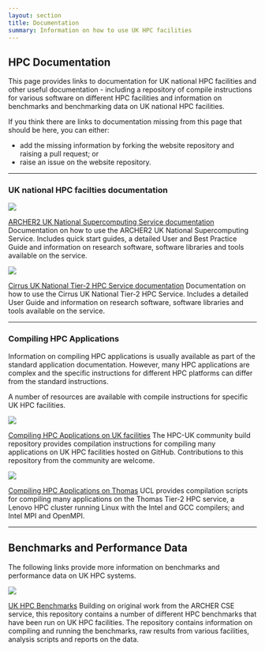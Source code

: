 ```yaml
---
layout: section
title: Documentation
summary: Information on how to use UK HPC facilities
---
```


## HPC Documentation

This page provides links to documentation for UK national HPC facilities
and other useful documentation - including a repository of compile instructions
for various software on different HPC facilities and information on benchmarks
and benchmarking data on UK national HPC facilities.

If you think there are links to documentation missing from this page that should
be here, you can either:

 - add the missing information by forking the website repository and raising a pull request; or
 - raise an issue on the website repository.


<hr />

### UK national HPC facilties documentation

<div class="row vertical-box">
  <div class="hidden-xs col-sm-4 align-middle">
    <a href="https://docs.archer2.ac.uk">
      <img src="{{ site.baseurl}}/logos/ARCHER2_logo.png" class="center-block img-responsive" />
    </a>
  </div>
  <div class="col-sm-8">
    <p>
      <a href="https://docs.archer2.ac.uk">ARCHER2 UK National Supercomputing Service documentation</a>
      Documentation on how to use the ARCHER2 UK National Supercomputing Service. Includes quick start
      guides, a detailed User and Best Practice Guide and information on research software, software
      libraries and tools available on the service.
    </p>
  </div>
</div>

<div class="row vertical-box">
  <div class="hidden-xs col-sm-4 align-middle">
    <a href="https://cirrus.readthedocs.io">
      <img src="{{ site.baseurl}}/logos/cirrus_PoweredbyEPCC.png" class="center-block img-responsive" />
    </a>
  </div>
  <div class="col-sm-8">
    <p>
      <a href="https://cirrus.readthedocs.io">Cirrus UK National Tier-2 HPC Service documentation</a>
      Documentation on how to use the Cirrus UK National Tier-2 HPC Service. Includes a detailed User
      Guide and information on research software, software libraries and tools available on the service.
    </p>
  </div>
</div>

<hr/>

### Compiling HPC Applications

Information on compiling HPC applications is usually available as
part of the standard application documentation. However, many 
HPC applications are complex and the specific instructions for 
different HPC platforms can differ from the standard instructions.

A number of resources are available with compile instructions for 
specific UK HPC facilities.

<div class="row vertical-box">
  <div class="hidden-xs col-sm-4 align-middle">
    <a href="https://github.com/hpc-uk/build-instructions">
      <img src="{{ site.baseurl}}/logos/hpcuk_logo_large.png" class="center-block img-responsive" />
    </a>
  </div>
  <div class="col-sm-8">
    <p>
      <a href="https://github.com/hpc-uk/build-instructions">Compiling HPC Applications on UK facilities</a>
      The HPC-UK community build repository provides compilation instructions for compiling
      many applications on UK HPC facilities hosted on GitHub. Contributions to this repository 
      from the community are welcome.
    </p>
  </div>
</div>

<div class="row vertical-box">
  <div class="hidden-xs col-sm-4 align-middle">
    <a href="https://github.com/UCL-RITS/rcps-buildscripts">
      <img src="{{ site.baseurl}}/logos/ucl_logo.png" class="center-block img-responsive" />
    </a>
  </div>
  <div class="col-sm-8">
    <p>
      <a href="https://github.com/UCL-RITS/rcps-buildscripts">Compiling HPC Applications on Thomas</a>
      UCL provides compilation scripts for compiling
      many applications on the Thomas Tier-2 HPC service, a Lenovo
      HPC cluster running Linux with the Intel and GCC compilers; and
      Intel MPI and OpenMPI.
    </p>
  </div>
</div>

<hr />

<h2>Benchmarks and Performance Data</h2>

<p>
The following links provide more information on benchmarks and performance
data on UK HPC systems.
</p>

<div class="row vertical-box">
  <div class="hidden-xs col-sm-4 align-middle">
    <a href="">
      <img src="{{ site.baseurl}}/logos/hpcuk_logo_large.png" class="center-block img-responsive" />
    </a>
  </div>
  <div class="col-sm-8">
    <p>
       <a href="https://github.com/hpc-uk/archer-benchmarks">UK HPC Benchmarks</a>
       Building on original work from the ARCHER CSE service, this repository contains a number of
       different HPC benchmarks that have been run on UK HPC facilities. The repository contains
       information on compiling and running the benchmarks, raw results from various facilities,
       analysis scripts and reports on the data.
    </p>
  </div>
</div>


